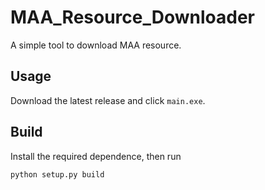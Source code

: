 # MAA_Resource_Downloader
A simple tool to download MAA resource.
## Usage
Download the latest release and click `main.exe`.
## Build
Install the required dependence, then run
```
python setup.py build
```


